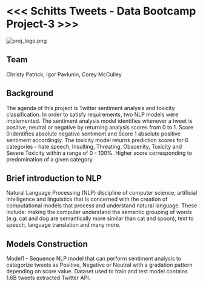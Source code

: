 # <<< Schitts Tweets - Data Bootcamp Project-3 >>>

![proj_logo.png](static/css/Twitter_Code.png)

## Team

Christy Patrick, Igor Pavlunin, Corey McCulley


## Background

The agenda of this project is Twitter sentiment analysis and toxicity classification. In order to satisfy requirements, two NLP models were implemented. The sentiment analysis model identifies whenever a tweet is positive, neutral or negative by returning analysis scores from 0 to 1. Score 0 identifies absolute negative sentiment and Score 1 absolute positive sentiment accordingly. The toxicity model returns prediction scores for 6 categories - hate speech, Insulting, Threating, Obscenity, Toxicity and Severe Toxicity within a range of 0 - 100%. Higher score corresponding to predomination of a given category.

## Brief introduction to NLP

Natural Language Processing (NLP) discipline of computer science, artificial intelligence and linguistics that is concerned with the creation of computational models that process and understand natural language. These include: making the computer understand the semantic grouping of words (e.g. cat and dog are semantically more similar than cat and spoon), text to speech, language translation and many more.

## Models Construction

Model1 - Sequence NLP model that can perform sentiment analysis to categorize tweets as Positive, Negative or Neutral with a gradation pattern depending on score value. Dataset used to train and test model contains 1.6B tweets extracted Twitter API.